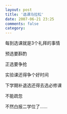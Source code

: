 ```yaml
---
layout: post
title: '选课马拉松'
date: 2007-06-21 23:25
comments: false
category: 
---
```

    

每到选课就是3个礼拜的事情

预选要斟酌

正选要争抢

实验课还得争个好时间

下学期补退选还得去选必修课

不能疏忽

不然白报二学位了……
